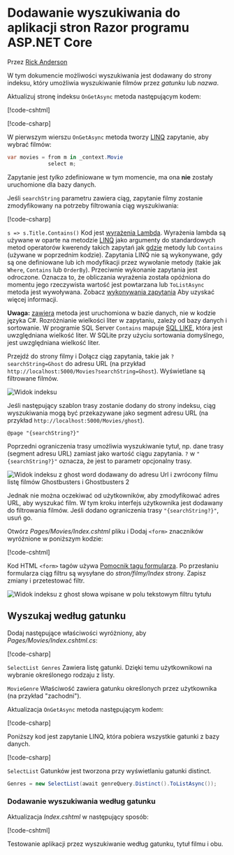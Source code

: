 # <a name="add-search-to-an-aspnet-core-razor-pages-app"></a>Dodawanie wyszukiwania do aplikacji stron Razor programu ASP.NET Core

Przez [Rick Anderson](https://twitter.com/RickAndMSFT)

W tym dokumencie możliwości wyszukiwania jest dodawany do strony indeksu, który umożliwia wyszukiwanie filmów przez *gatunku* lub *nazwa*.

Aktualizuj stronę indeksu `OnGetAsync` metoda następującym kodem:

[!code-cshtml[](../../tutorials/razor-pages/razor-pages-start/sample/RazorPagesMovie/Pages/_ViewStart.cshtml)]

[!code-csharp[](../../tutorials/razor-pages/razor-pages-start/sample/RazorPagesMovie/Pages/Movies/Index.cshtml.cs?name=snippet_1stSearch)]

W pierwszym wierszu `OnGetAsync` metoda tworzy [LINQ](/dotnet/csharp/programming-guide/concepts/linq/) zapytanie, aby wybrać filmów:

```csharp
var movies = from m in _context.Movie
             select m;
```

Zapytanie jest *tylko* zdefiniowane w tym momencie, ma ona **nie** zostały uruchomione dla bazy danych.

Jeśli `searchString` parametru zawiera ciąg, zapytanie filmy zostanie zmodyfikowany na potrzeby filtrowania ciąg wyszukiwania:

[!code-csharp[](../../tutorials/razor-pages/razor-pages-start/sample/RazorPagesMovie/Pages/Movies/Index.cshtml.cs?name=snippet_SearchNull)]

`s => s.Title.Contains()` Kod jest [wyrażenia Lambda](/dotnet/csharp/programming-guide/statements-expressions-operators/lambda-expressions). Wyrażenia lambda są używane w oparte na metodzie [LINQ](/dotnet/csharp/programming-guide/concepts/linq/) jako argumenty do standardowych metod operatorów kwerendy takich zapytań jak [gdzie](/dotnet/csharp/programming-guide/concepts/linq/query-syntax-and-method-syntax-in-linq) metody lub `Contains` (używane w poprzednim kodzie). Zapytania LINQ nie są wykonywane, gdy są one definiowane lub ich modyfikacji przez wywołanie metody (takie jak `Where`, `Contains` lub `OrderBy`). Przeciwnie wykonanie zapytania jest odroczone. Oznacza to, że obliczania wyrażenia została opóźniona do momentu jego rzeczywista wartość jest powtarzana lub `ToListAsync` metoda jest wywoływana. Zobacz [wykonywania zapytania](/dotnet/framework/data/adonet/ef/language-reference/query-execution) Aby uzyskać więcej informacji.

**Uwaga:** [zawiera](/dotnet/api/system.data.objects.dataclasses.entitycollection-1.contains) metoda jest uruchomiona w bazie danych, nie w kodzie języka C#. Rozróżnianie wielkości liter w zapytaniu, zależy od bazy danych i sortowanie. W programie SQL Server `Contains` mapuje [SQL LIKE](/sql/t-sql/language-elements/like-transact-sql), która jest uwzględniana wielkość liter. W SQLite przy użyciu sortowania domyślnego, jest uwzględniana wielkość liter.

Przejdź do strony filmy i Dołącz ciąg zapytania, takie jak `?searchString=Ghost` do adresu URL (na przykład `http://localhost:5000/Movies?searchString=Ghost`). Wyświetlane są filtrowane filmów.

![Widok indeksu](../../tutorials/razor-pages/search/_static/ghost.png)

Jeśli następujący szablon trasy zostanie dodany do strony indeksu, ciąg wyszukiwania mogą być przekazywane jako segment adresu URL (na przykład `http://localhost:5000/Movies/ghost`).

```cshtml
@page "{searchString?}"
```

Poprzedni ograniczenia trasy umożliwia wyszukiwanie tytuł, np. dane trasy (segment adresu URL) zamiast jako wartość ciągu zapytania.  `?` w `"{searchString?}"` oznacza, że jest to parametr opcjonalny trasy.

![Widok indeksu z ghost word dodawany do adresu Url i zwrócony filmu listę filmów Ghostbusters i Ghostbusters 2](../../tutorials/razor-pages/search/_static/g2.png)

Jednak nie można oczekiwać od użytkowników, aby zmodyfikować adres URL, aby wyszukać film. W tym kroku interfejs użytkownika jest dodawany do filtrowania filmów. Jeśli dodano ograniczenia trasy `"{searchString?}"`, usuń go.

Otwórz *Pages/Movies/Index.cshtml* pliku i Dodaj `<form>` znaczników wyróżnione w poniższym kodzie:

[!code-cshtml[](../../tutorials/razor-pages/razor-pages-start/sample/RazorPagesMovie/Pages/Movies/Index2.cshtml?highlight=14-19&range=1-22)]

Kod HTML `<form>` tagów używa [Pomocnik tagu formularza](xref:mvc/views/working-with-forms#the-form-tag-helper). Po przesłaniu formularza ciąg filtru są wysyłane do *stron/filmy/Index* strony. Zapisz zmiany i przetestować filtr.

![Widok indeksu z ghost słowa wpisane w polu tekstowym filtru tytułu](../../tutorials/razor-pages/search/_static/filter.png)

## <a name="search-by-genre"></a>Wyszukaj według gatunku

Dodaj następujące właściwości wyróżniony, aby *Pages/Movies/Index.cshtml.cs*:

[!code-csharp[](../../tutorials/razor-pages/razor-pages-start/sample/RazorPagesMovie/Pages/Movies/Index.cshtml.cs?name=snippet_newProps&highlight=11-999)]

`SelectList Genres` Zawiera listę gatunki. Dzięki temu użytkownikowi na wybranie określonego rodzaju z listy.

`MovieGenre` Właściwość zawiera gatunku określonych przez użytkownika (na przykład "zachodni").

Aktualizacja `OnGetAsync` metoda następującym kodem:

[!code-csharp[](../../tutorials/razor-pages/razor-pages-start/sample/RazorPagesMovie/Pages/Movies/Index.cshtml.cs?name=snippet_SearchGenre)]

Poniższy kod jest zapytanie LINQ, która pobiera wszystkie gatunki z bazy danych.

[!code-csharp[](../../tutorials/razor-pages/razor-pages-start/sample/RazorPagesMovie/Pages/Movies/Index.cshtml.cs?name=snippet_LINQ)]

`SelectList` Gatunków jest tworzona przy wyświetlaniu gatunki distinct.

<!-- BUG in OPS
Tag snippet_selectlist's start line '75' should be less than end line '29' when resolving "[!code-csharp[](../../tutorials/razor-pages/razor-pages-start/sample/RazorPagesMovie/Pages/Movies/Index.cshtml.cs?name=snippet_SelectList)]"

There's no start line.

[!code-csharp[](../../tutorials/razor-pages/razor-pages-start/sample/RazorPagesMovie/Pages/Movies/Index.cshtml.cs?name=snippet_SelectList)]
-->

```csharp
Genres = new SelectList(await genreQuery.Distinct().ToListAsync());
```

### <a name="adding-search-by-genre"></a>Dodawanie wyszukiwania według gatunku

Aktualizacja *Index.cshtml* w następujący sposób:

[!code-cshtml[](../../tutorials/razor-pages/razor-pages-start/sample/RazorPagesMovie/Pages/Movies/IndexFormGenreNoRating.cshtml?highlight=16-18&range=1-26)]

Testowanie aplikacji przez wyszukiwanie według gatunku, tytuł filmu i obu.
